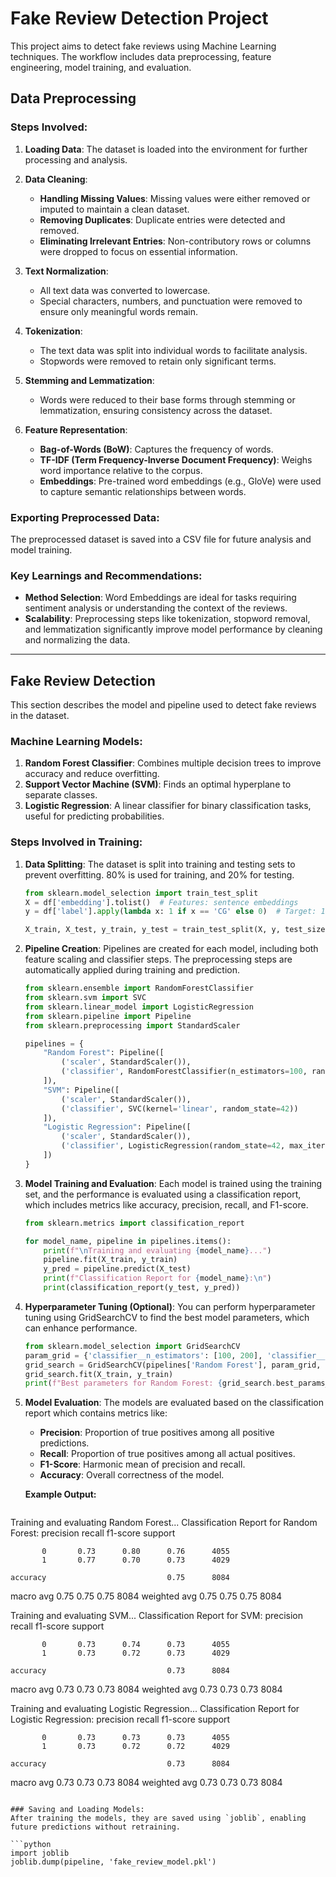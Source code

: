 # Fake Review Detection Project

This project aims to detect fake reviews using Machine Learning techniques. The workflow includes data preprocessing, feature engineering, model training, and evaluation.

## Data Preprocessing

### Steps Involved:

1. **Loading Data**:
   The dataset is loaded into the environment for further processing and analysis.

2. **Data Cleaning**:
   - **Handling Missing Values**: Missing values were either removed or imputed to maintain a clean dataset.
   - **Removing Duplicates**: Duplicate entries were detected and removed.
   - **Eliminating Irrelevant Entries**: Non-contributory rows or columns were dropped to focus on essential information.

3. **Text Normalization**:
   - All text data was converted to lowercase.
   - Special characters, numbers, and punctuation were removed to ensure only meaningful words remain.

4. **Tokenization**:
   - The text data was split into individual words to facilitate analysis.
   - Stopwords were removed to retain only significant terms.

5. **Stemming and Lemmatization**:
   - Words were reduced to their base forms through stemming or lemmatization, ensuring consistency across the dataset.

6. **Feature Representation**:
   - **Bag-of-Words (BoW)**: Captures the frequency of words.
   - **TF-IDF (Term Frequency-Inverse Document Frequency)**: Weighs word importance relative to the corpus.
   - **Embeddings**: Pre-trained word embeddings (e.g., GloVe) were used to capture semantic relationships between words.

### Exporting Preprocessed Data:
The preprocessed dataset is saved into a CSV file for future analysis and model training.

### Key Learnings and Recommendations:
- **Method Selection**: Word Embeddings are ideal for tasks requiring sentiment analysis or understanding the context of the reviews.
- **Scalability**: Preprocessing steps like tokenization, stopword removal, and lemmatization significantly improve model performance by cleaning and normalizing the data.

---

## Fake Review Detection

This section describes the model and pipeline used to detect fake reviews in the dataset.

### Machine Learning Models:
1. **Random Forest Classifier**: Combines multiple decision trees to improve accuracy and reduce overfitting.
2. **Support Vector Machine (SVM)**: Finds an optimal hyperplane to separate classes.
3. **Logistic Regression**: A linear classifier for binary classification tasks, useful for predicting probabilities.

### Steps Involved in Training:

1. **Data Splitting**:
   The dataset is split into training and testing sets to prevent overfitting. 80% is used for training, and 20% for testing.

    ```python
    from sklearn.model_selection import train_test_split
    X = df['embedding'].tolist()  # Features: sentence embeddings
    y = df['label'].apply(lambda x: 1 if x == 'CG' else 0)  # Target: 1 for 'CG', 0 for 'OR'
    
    X_train, X_test, y_train, y_test = train_test_split(X, y, test_size=0.2, random_state=42)
    ```

2. **Pipeline Creation**:
   Pipelines are created for each model, including both feature scaling and classifier steps. The preprocessing steps are automatically applied during training and prediction.

    ```python
    from sklearn.ensemble import RandomForestClassifier
    from sklearn.svm import SVC
    from sklearn.linear_model import LogisticRegression
    from sklearn.pipeline import Pipeline
    from sklearn.preprocessing import StandardScaler

    pipelines = {
        "Random Forest": Pipeline([
            ('scaler', StandardScaler()), 
            ('classifier', RandomForestClassifier(n_estimators=100, random_state=42))
        ]),
        "SVM": Pipeline([
            ('scaler', StandardScaler()), 
            ('classifier', SVC(kernel='linear', random_state=42))
        ]),
        "Logistic Regression": Pipeline([
            ('scaler', StandardScaler()), 
            ('classifier', LogisticRegression(random_state=42, max_iter=1000))
        ])
    }
    ```

3. **Model Training and Evaluation**:
   Each model is trained using the training set, and the performance is evaluated using a classification report, which includes metrics like accuracy, precision, recall, and F1-score.

    ```python
    from sklearn.metrics import classification_report

    for model_name, pipeline in pipelines.items():
        print(f"\nTraining and evaluating {model_name}...")
        pipeline.fit(X_train, y_train)
        y_pred = pipeline.predict(X_test)
        print(f"Classification Report for {model_name}:\n")
        print(classification_report(y_test, y_pred))
    ```

4. **Hyperparameter Tuning (Optional)**:
   You can perform hyperparameter tuning using GridSearchCV to find the best model parameters, which can enhance performance.

    ```python
    from sklearn.model_selection import GridSearchCV
    param_grid = {'classifier__n_estimators': [100, 200], 'classifier__max_depth': [10, 20, None]}
    grid_search = GridSearchCV(pipelines['Random Forest'], param_grid, cv=5, scoring='accuracy')
    grid_search.fit(X_train, y_train)
    print(f"Best parameters for Random Forest: {grid_search.best_params_}")
    ```

5. **Model Evaluation**:
   The models are evaluated based on the classification report which contains metrics like:

    - **Precision**: Proportion of true positives among all positive predictions.
    - **Recall**: Proportion of true positives among all actual positives.
    - **F1-Score**: Harmonic mean of precision and recall.
    - **Accuracy**: Overall correctness of the model.

    **Example Output:**
    ```plaintext
Training and evaluating Random Forest...
Classification Report for Random Forest:
              precision    recall  f1-score   support

           0       0.73      0.80      0.76      4055
           1       0.77      0.70      0.73      4029

    accuracy                           0.75      8084
   macro avg       0.75      0.75      0.75      8084
weighted avg       0.75      0.75      0.75      8084


Training and evaluating SVM...
Classification Report for SVM:
              precision    recall  f1-score   support

           0       0.73      0.74      0.73      4055
           1       0.73      0.72      0.73      4029

    accuracy                           0.73      8084
   macro avg       0.73      0.73      0.73      8084
weighted avg       0.73      0.73      0.73      8084


Training and evaluating Logistic Regression...
Classification Report for Logistic Regression:
              precision    recall  f1-score   support

           0       0.73      0.73      0.73      4055
           1       0.73      0.72      0.72      4029

    accuracy                           0.73      8084
   macro avg       0.73      0.73      0.73      8084
weighted avg       0.73      0.73      0.73      8084

```

### Saving and Loading Models:
After training the models, they are saved using `joblib`, enabling future predictions without retraining.

```python
import joblib
joblib.dump(pipeline, 'fake_review_model.pkl')
